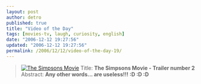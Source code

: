 ```yaml
---
layout: post
author: detro
published: true
title: "Video of the Day"
tags: [movies-tv, laugh, curiosity, english]
date: "2006-12-12 19:27:56"
updated: "2006-12-12 19:27:56"
permalink: /2006/12/12/video-of-the-day-19/
---
```


<blockquote><a href="http://www.foxfilm.at/trailer/simpsonstrailerII.wmv"><img src="http://static.blogo.it/cineblog/simpsonthemovie_01_01.jpg" alt="The Simpsons Movie" /></a>
Title: <strong>The Simpsons Movie - Trailer number 2</strong>
Abstract: <strong>Any other words... are useless!!! :D :D :D</strong>
</blockquote>
